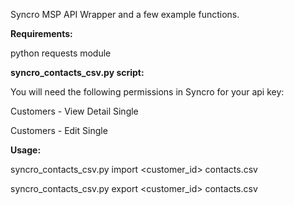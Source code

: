 Syncro MSP API Wrapper and a few example functions. 

**Requirements:**

python requests module

**syncro_contacts_csv.py script:**

You will need the following permissions in Syncro for your api key:

Customers - View Detail Single

Customers - Edit Single
 
**Usage:**

syncro_contacts_csv.py import <customer_id> contacts.csv

syncro_contacts_csv.py export <customer_id> contacts.csv
